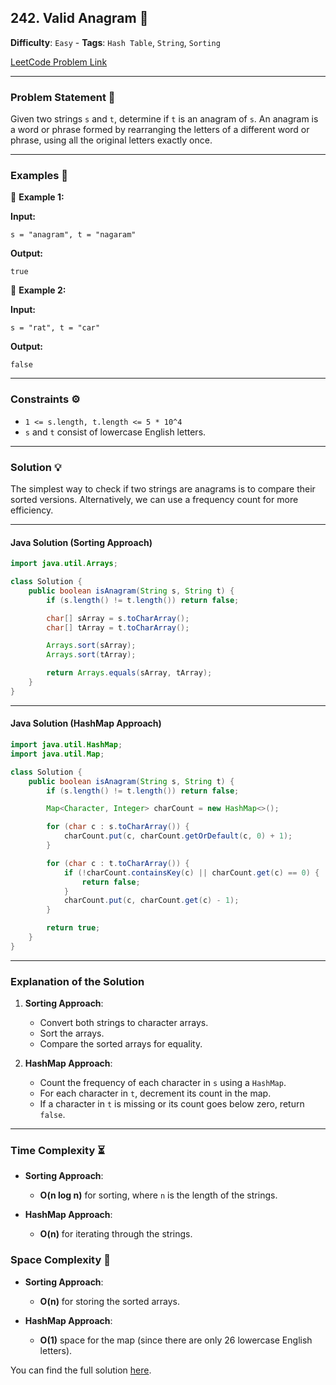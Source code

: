 ## 242. Valid Anagram 🎢

**Difficulty**: `Easy` - **Tags**: `Hash Table`, `String`, `Sorting`

[LeetCode Problem Link](https://leetcode.com/problems/valid-anagram/)

---

### Problem Statement 📜

Given two strings `s` and `t`, determine if `t` is an anagram of `s`. An anagram is a word or phrase formed by rearranging the letters of a different word or phrase, using all the original letters exactly once.

---

### Examples 🌟

🔹 **Example 1:**

**Input:**
```plaintext
s = "anagram", t = "nagaram"
```

**Output:**
```plaintext
true
```

🔹 **Example 2:**

**Input:**
```plaintext
s = "rat", t = "car"
```

**Output:**
```plaintext
false
```

---

### Constraints ⚙️

- `1 <= s.length, t.length <= 5 * 10^4`
- `s` and `t` consist of lowercase English letters.

---

### Solution 💡

The simplest way to check if two strings are anagrams is to compare their sorted versions. Alternatively, we can use a frequency count for more efficiency.

---

#### Java Solution (Sorting Approach)

```java
import java.util.Arrays;

class Solution {
    public boolean isAnagram(String s, String t) {
        if (s.length() != t.length()) return false;

        char[] sArray = s.toCharArray();
        char[] tArray = t.toCharArray();

        Arrays.sort(sArray);
        Arrays.sort(tArray);

        return Arrays.equals(sArray, tArray);
    }
}
```

---

#### Java Solution (HashMap Approach)

```java
import java.util.HashMap;
import java.util.Map;

class Solution {
    public boolean isAnagram(String s, String t) {
        if (s.length() != t.length()) return false;

        Map<Character, Integer> charCount = new HashMap<>();

        for (char c : s.toCharArray()) {
            charCount.put(c, charCount.getOrDefault(c, 0) + 1);
        }

        for (char c : t.toCharArray()) {
            if (!charCount.containsKey(c) || charCount.get(c) == 0) {
                return false;
            }
            charCount.put(c, charCount.get(c) - 1);
        }

        return true;
    }
}
```

---

### Explanation of the Solution

1. **Sorting Approach**:
   - Convert both strings to character arrays.
   - Sort the arrays.
   - Compare the sorted arrays for equality.

2. **HashMap Approach**:
   - Count the frequency of each character in `s` using a `HashMap`.
   - For each character in `t`, decrement its count in the map.
   - If a character in `t` is missing or its count goes below zero, return `false`.

---

### Time Complexity ⏳

- **Sorting Approach**:
  - **O(n log n)** for sorting, where `n` is the length of the strings.

- **HashMap Approach**:
  - **O(n)** for iterating through the strings.

### Space Complexity 💾

- **Sorting Approach**:
  - **O(n)** for storing the sorted arrays.

- **HashMap Approach**:
  - **O(1)** space for the map (since there are only 26 lowercase English letters).

You can find the full solution [here](Solution.java).